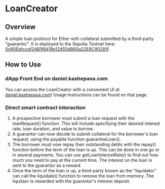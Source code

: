 # LoanCreator
## Overview
A simple loan protocol for Ether with collateral submitted by a third-party "guarantor". It is deployed to the Sepolia Testnet here: [0x90Ebfccef2AB1f8418e12455dB60a22E8C90281f](https://sepolia.etherscan.io/address/0x90ebfccef2ab1f8418e12455db60a22e8c90281f).

## How to Use
### dApp Front End on daniel.kashepava.com
You can access the LoanCreator with a convenient UI at [daniel.kashepava.com](http://daniel.kashepava.com/loancreator.html)! Usage instructions can be found on that page.

### Direct smart contract interaction
1. A prospective borrower must submit a loan request with the loanRequest() function. This will include specifying their desired interest rate, loan duration, and value to borrow.
1. A guarantor can now decide to submit collateral for the borrower's loan request, using the payable function guaranteeLoan().
1. The borrower must now repay their outstanding debts with the repay() function before the term of the loan is up. This can be done in one go or in several payments. You can use getLoanInterestRate() to find out how much you need to pay at the current time. The interest on the loan is sent to the guarantor as a reward.
1. Once the term of the loan is up, a third-party known as the "liquidator" can call the liquidate() function to remove the loan from memory. The liquitaor is rewarded with the guarantor's interest deposit.